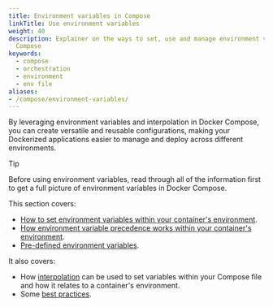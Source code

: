 ```yaml
---
title: Environment variables in Compose
linkTitle: Use environment variables
weight: 40
description: Explainer on the ways to set, use and manage environment variables in
  Compose
keywords:
  - compose
  - orchestration
  - environment
  - env file
aliases:
- /compose/environment-variables/
---
```


By leveraging environment variables and interpolation in Docker Compose, you can create versatile and reusable configurations, making your Dockerized applications easier to manage and deploy across different environments. 

> [!TIP]
>
> Before using environment variables, read through all of the information first to get a full picture of environment variables in Docker Compose.

This section covers:

- [How to set environment variables within your container's environment](set-environment-variables.md).
- [How environment variable precedence works within your container's environment](envvars-precedence.md).
- [Pre-defined environment variables](envvars.md).

It also covers: 
- How [interpolation](variable-interpolation.md) can be used to set variables within your Compose file and how it relates to a container's environment.
- Some [best practices](best-practices.md).

